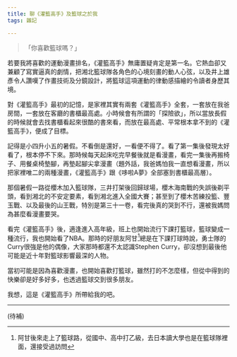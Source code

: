 ```yaml
---
title: 聊《灌籃高手》及籃球之於我
tags: 雜記

---
```

> 「你喜歡籃球嗎？」

若要我將喜歡的運動漫畫排名，《灌籃高手》無庸置疑肯定是第一名。它熱血卻又兼顧了寫實逼真的劇情，把湘北籃球隊各角色的心境刻畫的動人心弦，以及井上雄彥令人讚嘆了作畫技術及分鏡設計，將籃球這項運動的律動感描繪的令讀者身歷其境。

對《灌籃高手》最初的記憶，是家裡其實有兩套《灌籃高手》全套，一套放在我爸房間，一套放在客廳的書櫃最高處。小時候會有所謂的「探險欲」，所以當放長假的時候就會去找書櫃看起來很酷的書來看，而放在最高處、平常根本拿不到的《灌籃高手》，便成了目標。

記得是小四升小五的暑假。不看倒是還好，一看便不得了。看了第一集後發現太好看了，根本停不下來。那時候每天起床吃完早餐後就是看漫畫，看完一集後再搬椅子、用餐桌椅墊腳，再墊起腳尖拿漫畫（題外話，我爸媽怕我一直想看漫畫，所以把家裡唯二的兩種漫畫，《灌籃高手》跟《哆啦A夢》全部塞到書櫃最高層）。

那個暑假一路從櫻木加入籃球隊，三井打架後回歸球場，櫻木海南戰的失誤後剃平頭，看到湘北的不安定要素，看到湘北進入全國大賽；甚至到了櫻木苦練投籃、豐玉戰、以及最後的山王戰，特別是第三十一卷，看完後真的哭到不行，還被我媽問為甚麼看漫畫要哭。

看完《灌籃高手》後，適逢進入高年級，班上也開始流行下課打籃球，籃球變成一種流行，我也開始看了NBA。那時的好朋友阿甘[^1]總是在下課打球時說，勇士隊的Curry很強是他的偶像，大家那時都還不太認識Stephen Curry，卻沒想到最後他可能是近十年對籃球影響最深的人物。

當初可能是因為喜歡漫畫，也開始喜歡打籃球，雖然打的不怎麼樣，但從中得到的快樂卻是好多好多，也透過籃球交到很多朋友。

我想，這是《灌籃高手》所帶給我的吧。



---

(待補)

[^1]: 阿甘後來走上了籃球路，從國中、高中打乙級，去日本讀大學也是在籃球隊裡面，還接受過訪問